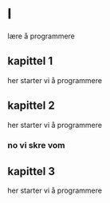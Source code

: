 # l

lære å programmere

## kapittel 1

her starter vi å programmere

## kapittel 2

her starter vi å programmere

### no vi skre vom



## kapittel 3

her starter vi å programmere
